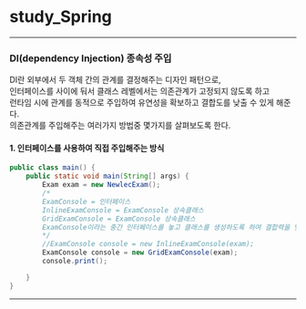 # study_Spring

---

### DI(dependency Injection) 종속성 주입
DI란 외부에서 두 객체 간의 관계를 결정해주는 디자인 패턴으로,   
인터페이스를 사이에 둬서 클래스 레벨에서는 의존관계가 고정되지 않도록 하고   
런타임 시에 관계를 동적으로 주입하여 유연성을 확보하고 결합도를 낮출 수 있게 해준다.   
의존관계를 주입해주는 여러가지 방법중 몇가지를 살펴보도록 한다.

#### 1. 인터페이스를 사용하여 직접 주입해주는 방식
```java
public class main() {
    public static void main(String[] args) {
        Exam exam = new NewlecExam();
        /*
        ExamConsole = 인터페이스 
        InlineExamConsole = ExamConsole 상속클래스
        GridExamConsole = ExamConsole 상속클래스
        ExamConsole이라는 중간 인터페이스를 놓고 클래스를 생성하도록 하여 결합력을 낮춤
        */
        //ExamConsole console = new InlineExamConsole(exam);
        ExamConsole console = new GridExamConsole(exam);
        console.print();

    }
}
```

---
